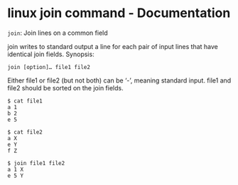
# linux join command - Documentation

`join`: Join lines on a common field

join writes to standard output a line for each pair of input lines that have identical join fields. Synopsis:

```join [option]… file1 file2```

Either file1 or file2 (but not both) can be ‘-’, meaning standard input. file1 and file2 should be sorted on the join fields.

```
$ cat file1
a 1
b 2
e 5

$ cat file2
a X
e Y
f Z

$ join file1 file2
a 1 X
e 5 Y
```
